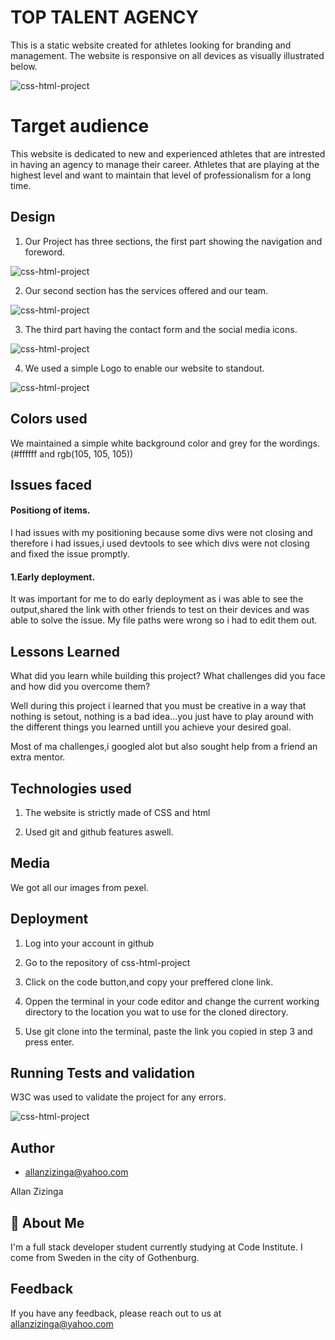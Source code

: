  # TOP TALENT AGENCY
This is a static website created for athletes looking for branding and management.
The website is responsive on all devices as visually illustrated below.

![css-html-project](https://allano256.github.io/top-talent.agency/assets/images/responsive.png)


# Target audience
This website is dedicated to new and experienced athletes that are intrested in having an agency to manage their career. Athletes that are playing at the highest level and want to maintain that level of professionalism for a long time.




## Design
1. Our Project has three sections, the first part showing  the navigation and foreword.

![css-html-project](https://allano256.github.io/top-talent.agency/assets/images/top.png)

2. Our second section has the services offered and our team.

![css-html-project](https://allano256.github.io/top-talent.agency/assets/images/middle.png)

3. The third part having the contact form and the social media icons.

![css-html-project](https://allano256.github.io/top-talent.agency/assets/images/bottom.png)

4. We used a simple Logo to enable our website to standout.

![css-html-project](https://allano256.github.io/top-talent.agency/assets/images/logo.png)


## Colors used

We maintained a simple white background color and grey for the wordings. (#ffffff and rgb(105, 105, 105))


## Issues faced

#### Positiong of items.

I had issues with my positioning because some divs were not closing and therefore i had issues,i used devtools to see which divs were not closing and fixed the issue promptly.

#### 1.Early deployment.
It was important for me to do early deployment as i was able to see the output,shared the link with other friends to test on their devices and was able to solve the issue. My file paths were wrong so i had to edit them out.


## Lessons Learned

What did you learn while building this project? What challenges did you face and how did you overcome them?

Well during this project i learned that you must be creative in a way that nothing is setout, nothing is a bad idea...you just have to play around with the different things you learned untill you achieve your desired goal.

Most of ma challenges,i googled alot but also sought help from a friend  an extra mentor.

## Technologies used

1. The website is strictly made of CSS and html

2. Used git and github features aswell.

## Media

We got all our images from pexel.

## Deployment
1. Log into your account in github

2. Go to the repository of css-html-project

3. Click on the code button,and copy your preffered clone link.

4. Oppen the terminal in your code editor and change the current working directory to    the location you wat to use for the cloned directory.

5. Use git clone into the terminal, paste the link you copied in step 3 and press enter.


## Running Tests and validation

 W3C was used to validate the project for any errors.

![css-html-project](https://allano256.github.io/top-talent.agency/assets/images/validation.png)


## Author

- [allanzizinga@yahoo.com](https://www.github.com/octokatherine)

Allan Zizinga


## 🚀 About Me
I'm a full stack developer student currently studying at Code Institute.
I come from Sweden in the city of Gothenburg.


## Feedback

If you have any feedback, please reach out to us at allanzizinga@yahoo.com



